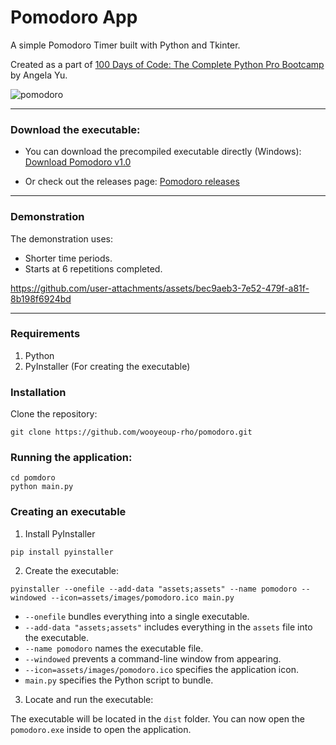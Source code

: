 # Pomodoro App
A simple Pomodoro Timer built with Python and Tkinter.

Created as a part of [
100 Days of Code: The Complete Python Pro Bootcamp
](https://www.udemy.com/course/100-days-of-code/) by Angela Yu.

![pomodoro](https://github.com/user-attachments/assets/3ebdf367-c6bf-4947-b53d-dcb43fada63a)

---
### Download the executable:
- You can download the precompiled executable directly (Windows):
[Download Pomodoro v1.0](https://github.com/wooyeoup-rho/pomodoro/releases/download/v1.0/pomodoro.exe)

- Or check out the releases page:
[Pomodoro releases](https://github.com/wooyeoup-rho/pomodoro/releases/v1.0)

---
### Demonstration
The demonstration uses:
- Shorter time periods.
- Starts at 6 repetitions completed.

https://github.com/user-attachments/assets/bec9aeb3-7e52-479f-a81f-8b198f6924bd

---
### Requirements
1. Python
2. PyInstaller (For creating the executable)

### Installation
Clone the repository:

```commandline
git clone https://github.com/wooyeoup-rho/pomodoro.git
```

### Running the application:
```commandline
cd pomdoro
python main.py
```

### Creating an executable
1. Install PyInstaller
```commandline
pip install pyinstaller
```
2. Create the executable:
```commandline
pyinstaller --onefile --add-data "assets;assets" --name pomodoro --windowed --icon=assets/images/pomodoro.ico main.py
```
- `--onefile` bundles everything into a single executable.
- `--add-data "assets;assets"` includes everything in the `assets` file into the executable.
- `--name pomodoro` names the executable file.
- `--windowed` prevents a command-line window from appearing.
- `--icon=assets/images/pomodoro.ico` specifies the application icon.
- `main.py` specifies the Python script to bundle.

3. Locate and run the executable:

The executable will be located in the `dist` folder. You can now open the `pomodoro.exe` inside to open the application.

